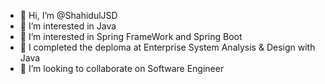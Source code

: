 - 👋 Hi, I’m @ShahidulJSD
- 👀 I’m interested in Java
- 👀 I’m interested in Spring FrameWork and Spring Boot
- 🌱 I completed the deploma at Enterprise System Analysis & Design with Java
- 💞️ I’m looking to collaborate on Software Engineer


<!---
ReyadJSD/ReyadJSD is a ✨ special ✨ repository because its `README.md` (this file) appears on your GitHub profile.
You can click the Preview link to take a look at your changes.
--->
